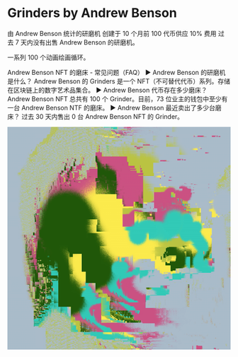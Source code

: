# Grinders by Andrew Benson

由 Andrew Benson 统计的研磨机   创建于 10 个月前  100 代币供应  10% 费用
过去 7 天内没有出售 Andrew Benson 的研磨机。

一系列 100 个动画绘画循环。

Andrew Benson NFT 的磨床 - 常见问题（FAQ）
▶ Andrew Benson 的研磨机是什么？
Andrew Benson 的 Grinders 是一个 NFT（不可替代代币）系列。存储在区块链上的数字艺术品集合。
▶ Andrew Benson 代币存在多少磨床？
Andrew Benson NFT 总共有 100 个 Grinder。目前，73 位业主的钱包中至少有一台 Andrew Benson NTF 的磨床。
▶ Andrew Benson 最近卖出了多少台磨床？
过去 30 天内售出 0 台 Andrew Benson NFT 的 Grinder。

![nft](unnamed.png)
